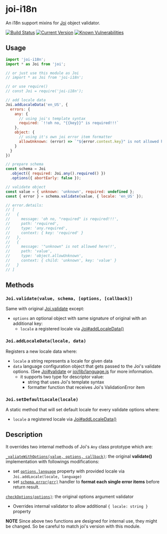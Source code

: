 # joi-i18n

An i18n support mixins for [Joi](https://github.com/hapijs/joi) object validator.

[![Build Status](https://travis-ci.org/sini-company/joi-i18n.svg?branch=master)](https://travis-ci.org/sini-company/joi-i18n) [![Current Version](https://img.shields.io/npm/v/joi-i18n.svg?style=flat)](https://www.npmjs.com/package/joi-i18n) [![Known Vulnerabilities](https://snyk.io/test/github/sini-company/joi-i18n/badge.svg)](https://snyk.io/test/github/sini-company/joi-i18n)


## Usage
```js
import 'joi-i18n';
import * as Joi from 'joi';

// or just use this module as Joi
// import * as Joi from 'joi-i18n';

// or use require()
// const Joi = require('joi-i18n');

// add locale data
Joi.addLocaleData('en_US', {
  errors: {
    any: {
      // using joi's template syntax
      required: `!!oh no, "{{key}}" is required!!!`
    },
    object: {
      // using it's own joi error item formatter
      allowUnknown: (error) => `"${error.context.key}" is not allowed here!!`
    }
  }
})

// prepare schema
const schema = Joi
  .object({ required: Joi.any().required() })
  .options({ abortEarly: false });

// validate object
const value = { unknown: 'unknown', required: undefined };
const { error } = schema.validate(value, { locale: 'en_US' });

// error.details:
// [
//   {
//     message: 'oh no, "required" is required!!!',
//     path: 'required',
//     type: 'any.required',
//     context: { key: 'required' }
//   },
//   {
//     message: '"unknown" is not allowed here!!',
//     path: 'value',
//     type: 'object.allowUnknown',
//     context: { child: 'unknown', key: 'value' }
//   }
// ]

```

## Methods

### `Joi.validate(value, schema, [options, [callback])`

Same with original [Joi.validate](
https://github.com/hapijs/joi/blob/master/API.md#validatevalue-schema-options-callback) except:
- `options` an optional object with same signature of original with an additional key:
  - `locale` a registered locale via [Joi#addLocaleData()](#joiaddlocaledatalocale-data)

### `Joi.addLocaleData(locale, data)`

Registers a new locale data where:

- `locale` a string represents a locale for given data
- `data` language configuration object that gets passed to the Joi's validate options.
(See [Joi#validate](https://github.com/hapijs/joi/blob/master/API.md#validatevalue-schema-options-callback) or [joi/lib/language.js](https://github.com/hapijs/joi/blob/master/lib/language.js) for more information.
  - it supports two type for descriptor value:
    - string that uses Joi's template syntax
    - formatter function that receives Joi's ValidationError item

### `Joi.setDefaultLocale(locale)`

A static method that will set default locale for every validate options where:

- `locale` a registered locale via [Joi#addLocaleData()](#joiaddlocaledatalocale-data)

## Description

It overrides two internal methods of Joi's `Any` class prototype which are:

[`_valiateWithOptions(value, options, callback)`](https://github.com/hapijs/joi/blob/v10.6.0/lib/types/any/index.js#L643): the original **validate()** implementation with followings modifications:
- set [`options.language`](https://github.com/hapijs/joi/blob/master/API.md#validatevalue-schema-options-callback) property with provided locale via `Joi.addLocale(locale, language)`
- set [`schema.error(err)`](https://github.com/hapijs/joi/blob/master/API.md#anyerrorerr) handler to **format each single error items** before return result.

[`checkOptions(options)`](https://github.com/hapijs/joi/blob/v10.6.0/lib/types/any/index.js#L84): the original options argument validator
- Overrides internal validator to allow additional `{ locale: string }` property

**NOTE**
Since above two functions are designed for internal use, they might be changed.
So be careful to match joi's version with this module.

